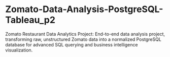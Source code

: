 # Zomato-Data-Analysis-PostgreSQL-Tableau_p2
Zomato Restaurant Data Analytics Project: End-to-end data analysis project, transforming raw, unstructured Zomato data into a normalized PostgreSQL database for advanced SQL querying and business intelligence visualization.
